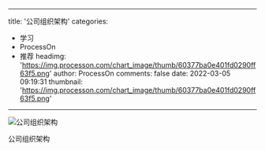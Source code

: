 
---
title: '公司组织架构'
categories: 
 - 学习
 - ProcessOn
 - 推荐
headimg: 'https://img.processon.com/chart_image/thumb/60377ba0e401fd0290ff63f5.png'
author: ProcessOn
comments: false
date: 2022-03-05 09:19:31
thumbnail: 'https://img.processon.com/chart_image/thumb/60377ba0e401fd0290ff63f5.png'
---

<div>   
<img class="thumb" alt="公司组织架构" src="https://img.processon.com/chart_image/thumb/60377ba0e401fd0290ff63f5.png" referrerpolicy="no-referrer">
<p>公司组织架构</p>  
</div>
            